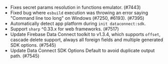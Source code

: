 - Fixes secret params resolution in functions emulator. (#7443)
- Fixed bug where `esbuild` execution was throwing an error saying "Command line too long" on Windows (#7250, #6193). (#7395)
- Automatically detect app platform during `init dataconnect:sdk`.
- Support `sharp` ^0.33.x for web frameworks. (#7517)
- Update Firebase Data Connect toolkit to v1.3.4, which supports `offset`, cascade delete support, always all foreign fields and multiple generated SDK options. (#7545)
- Update Data Connect SDK Options Default to avoid duplicate output path. (#7545)

